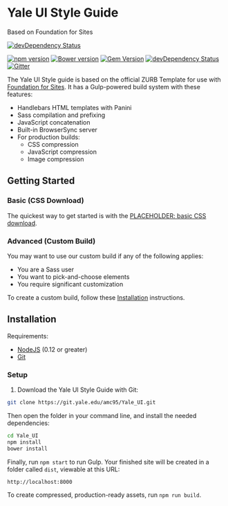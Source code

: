 # Yale UI Style Guide
Based on Foundation for Sites

[![devDependency Status](https://david-dm.org/zurb/foundation-zurb-template/dev-status.svg)](https://david-dm.org/zurb/foundation-zurb-template#info=devDependencies)


[![npm version](https://badge.fury.io/js/foundation-sites.svg)](https://badge.fury.io/js/foundation-sites) [![Bower version](https://badge.fury.io/bo/foundation-sites.svg)](https://badge.fury.io/bo/foundation-sites) [![Gem Version](https://badge.fury.io/rb/foundation-rails.svg)](https://badge.fury.io/rb/foundation-rails) [![devDependency Status](https://david-dm.org/zurb/foundation-sites/dev-status.svg)](https://david-dm.org/zurb/foundation-sites#info=devDependencies) [![Gitter](https://badges.gitter.im/Join%20Chat.svg)](https://gitter.im/zurb/foundation-sites?utm_source=badge&utm_medium=badge&utm_campaign=pr-badge)


The Yale UI Style guide is based on the official ZURB Template for use with [Foundation for Sites](http://foundation.zurb.com/sites). It has a Gulp-powered build system with these features:

- Handlebars HTML templates with Panini
- Sass compilation and prefixing
- JavaScript concatenation
- Built-in BrowserSync server
- For production builds:
  - CSS compression
  - JavaScript compression
  - Image compression


## Getting Started

### Basic (CSS Download)

The quickest way to get started is with the [PLACEHOLDER: basic CSS download](http://example.com). 

### Advanced (Custom Build)

You may want to use our custom build if any of the following applies:

* You are a Sass user
* You want to pick-and-choose elements
* You require significant customization


To create a custom build, follow these [Installation]() instructions.


## Installation


Requirements:

- [NodeJS](https://nodejs.org/en/) (0.12 or greater)
- [Git](https://git-scm.com/)

###  Setup

1. Download the Yale UI Style Guide with Git:


```bash
git clone https://git.yale.edu/amc95/Yale_UI.git
```

Then open the folder in your command line, and install the needed dependencies:

```bash
cd Yale_UI
npm install
bower install
```

Finally, run `npm start` to run Gulp. Your finished site will be created in a folder called `dist`, viewable at this URL:

```
http://localhost:8000
```

To create compressed, production-ready assets, run `npm run build`.
